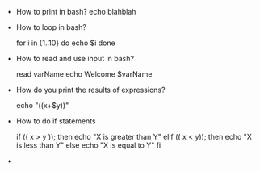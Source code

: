 - How to print in bash? echo blahblah
- How to loop in bash?

    for i in {1..10}
    do
        echo $i
    done

- How to read and use input in bash? 

    read varName
    echo Welcome $varName
    
- How do you print the results of expressions?

    echo "$(($x+$y))"
    
- How to do if statements

    if (( x &gt; y )); then
    echo "X is greater than Y"
elif (( x &lt; y)); then
    echo "X is less than Y"
else
    echo "X is equal to Y"
fi

-